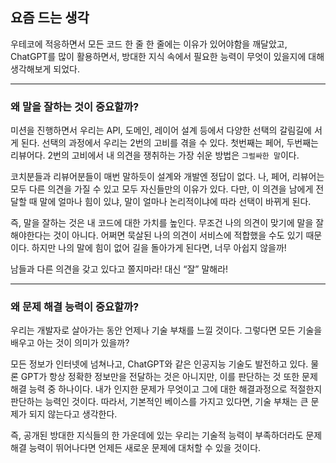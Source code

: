 ## 요즘 드는 생각

우테코에 적응하면서 모든 코드 한 줄 한 줄에는 이유가 있어야함을 깨달았고,
ChatGPT를 많이 활용하면서, 방대한 지식 속에서 필요한 능력이 무엇이 있을지에 대해 생각해보게 되었다.

---

### 왜 말을 잘하는 것이 중요할까?

미션을 진행하면서 우리는 API, 도메인, 레이어 설계 등에서 다양한 선택의 갈림길에 서게 된다.
선택의 과정에서 우리는 2번의 고비를 겪을 수 있다. 첫번째는 페어, 두번째는 리뷰어다.
2번의 고비에서 내 의견을 쟁취하는 가장 쉬운 방법은 `그럴싸한 말`이다. 

코치분들과 리뷰어분들이 매번 말하듯이 설계와 개발엔 정답이 없다. 
나, 페어, 리뷰어는 모두 다른 의견을 가질 수 있고 모두 자신들만의 이유가 있다.
다만, 이 의견을 남에게 전달할 때 말에 얼마나 힘이 있냐, 말이 얼마나 논리적이냐에 따라 선택이 바뀌게 된다.

즉, 말을 잘하는 것은 내 코드에 대한 가치를 높인다.
무조건 나의 의견이 맞기에 말을 잘해야한다는 것이 아니다. 
어쩌면 묵살된 나의 의견이 서비스에 적합했을 수도 있기 때문이다. 
하지만 나의 말에 힘이 없어 길을 돌아가게 된다면, 너무 아쉽지 않을까! 

남들과 다른 의견을 갖고 있다고 쫄지마라! 대신 “잘” 말해라!

---

### 왜 문제 해결 능력이 중요할까?

우리는 개발자로 살아가는 동안 언제나 기술 부채를 느낄 것이다. 
그렇다면 모든 기술을 배우고 아는 것이 의미가 있을까? 

모든 정보가 인터넷에 넘쳐나고, ChatGPT와 같은 인공지능 기술도 발전하고 있다. 
물론 GPT가 항상 정확한 정보만을 전달하는 것은 아니지만, 이를 판단하는 것 또한 문제 해결 능력 중 하나이다.
내가 인지한 문제가 무엇이고 그에 대한 해결과정으로 적절한지 판단하는 능력인 것이다.
따라서, 기본적인 베이스를 가지고 있다면, 기술 부채는 큰 문제가 되지 않는다고 생각한다.

즉, 공개된 방대한 지식들의 한 가운데에 있는 우리는 기술적 능력이 부족하더라도 문제 해결 능력이 뛰어나다면 언제든 새로운 문제에 대처할 수 있을 것이다.
